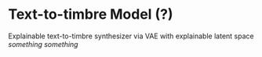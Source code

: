 # Text-to-timbre Model (?)

Explainable text-to-timbre synthesizer via VAE with explainable latent space _something something_

